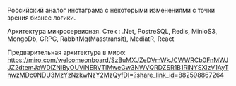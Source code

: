 Российский аналог инстаграма с некоторыми изменениями с точки зрения бизнес логики.

Архитектура микросервисная. Стек : .Net, PostreSQL, Redis, MinioS3, MongoDb, GRPC, RabbitMq(Masstransit), MediatR, React

Предварительная архитектура в миро: https://miro.com/welcomeonboard/SzBuMXJZeDVmWkJCWWRCb0FnMWJJZ2dtemJaWDlZNlByOUViNERVTlMweGw3NWVQRDZSR1B1RlNYSXlzV1AyTnwzMDc0NDU3MzYzNzkwNzY2MzQyfDI=?share_link_id=882598867264
